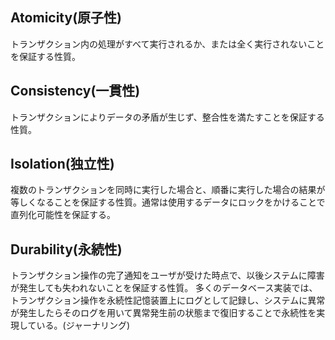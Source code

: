 ## Atomicity(原子性)

トランザクション内の処理がすべて実行されるか、または全く実行されないことを保証する性質。

## Consistency(一貫性)

トランザクションによりデータの矛盾が生じず、整合性を満たすことを保証する性質。

## Isolation(独立性)

複数のトランザクションを同時に実行した場合と、順番に実行した場合の結果が等しくなることを保証する性質。通常は使用するデータにロックをかけることで直列化可能性を保証する。

## Durability(永続性)

トランザクション操作の完了通知をユーザが受けた時点で、以後システムに障害が発生しても失われないことを保証する性質。
多くのデータベース実装では、トランザクション操作を永続性記憶装置上にログとして記録し、システムに異常が発生したらそのログを用いて異常発生前の状態まで復旧することで永続性を実現している。(ジャーナリング)
